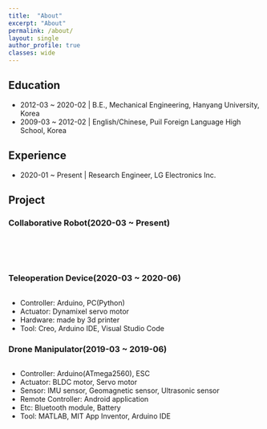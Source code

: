 ```yaml
---
title:  "About"
excerpt: "About"
permalink: /about/
layout: single
author_profile: true
classes: wide
---
```


## Education

- 2012-03 ~ 2020-02 \| B.E., Mechanical Engineering, Hanyang University, Korea
- 2009-03 ~ 2012-02 \| English/Chinese, Puil Foreign Language High School, Korea

## Experience

- 2020-01 ~ Present \| Research Engineer, LG Electronics Inc.

## Project

### Collaborative Robot(2020-03 ~ Present)
<br>
<br>
<br>

### Teleoperation Device(2020-03 ~ 2020-06)

<img src="{{ site.url }}{{ site.baseurl }}/assets/images/teleoperation.png" alt="">

- Controller: Arduino, PC(Python)
- Actuator: Dynamixel servo motor
- Hardware: made by 3d printer
- Tool: Creo, Arduino IDE, Visual Studio Code

### Drone Manipulator(2019-03 ~ 2019-06)

<img src="{{ site.url }}{{ site.baseurl }}/assets/images/droneManipulator.jpg" alt="">

- Controller: Arduino(ATmega2560), ESC
- Actuator: BLDC motor, Servo motor
- Sensor: IMU sensor, Geomagnetic sensor, Ultrasonic sensor
- Remote Controller: Android application
- Etc: Bluetooth module, Battery
- Tool: MATLAB, MIT App Inventor, Arduino IDE
